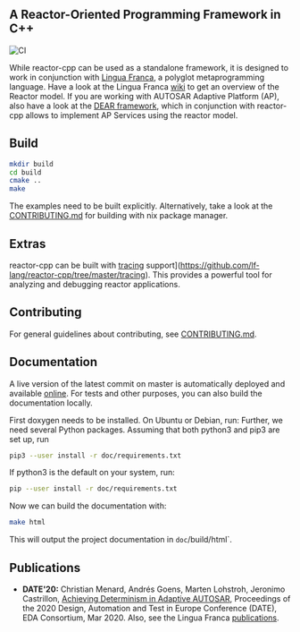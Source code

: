 A Reactor-Oriented Programming Framework in C++
---

![CI](https://github.com/lf-lang/reactor-cpp/workflows/CI/badge.svg)

While reactor-cpp can be used as a standalone framework, it is designed to work
in conjunction with [Lingua Franca](https://github.com/lf-lang/lingua-franca/),
a polyglot metaprogramming language. Have a look at the Lingua Franca
[wiki](https://github.com/lf-lang/lingua-franca/wiki) to get an overview of the
Reactor model. If you are working with AUTOSAR Adaptive Platform (AP), also
have a look at the [DEAR framework](https://github.com/tud-ccc/dear), which in
conjunction with reactor-cpp allows to implement AP Services using the reactor
model.


## Build

```sh
mkdir build
cd build
cmake ..
make
```

The examples need to be built explicitly.
Alternatively, take a look at the [CONTRIBUTING.md](CONTRIBUTING.md) for building with nix package manager.

## Extras
reactor-cpp can be built with [tracing](https://github.com/lf-lang/reactor-cpp/tree/master/tracing) support](https://github.com/lf-lang/reactor-cpp/tree/master/tracing). This provides a powerful tool for analyzing and debugging reactor applications.

## Contributing

For general guidelines about contributing, see [CONTRIBUTING.md](CONTRIBUTING.md).

## Documentation

A live version of the latest commit on master is automatically deployed and
available [online](https://lf-lang.github.io/reactor-cpp/index.html). For tests
and other purposes, you can also build the documentation locally.

First doxygen needs to be installed. On Ubuntu or Debian, run:
Further, we need several Python packages. Assuming that both python3 and pip3
are set up, run
```sh
pip3 --user install -r doc/requirements.txt
```
If python3 is the default on your system, run:
```sh
pip --user install -r doc/requirements.txt
```

Now we can build the documentation with:
```sh
make html
```

This will output the project documentation in `doc`/build/html`.

## Publications

* **DATE'20:** Christian Menard, Andrés Goens, Marten Lohstroh, Jeronimo Castrillon, [Achieving Determinism in Adaptive AUTOSAR](https://arxiv.org/pdf/1912.01367), Proceedings of the 2020 Design, Automation and Test in Europe Conference (DATE), EDA Consortium, Mar 2020.
Also, see the Lingua Franca [publications](https://github.com/lf-lang/lingua-franca/wiki/Publications-and-Presentations).

